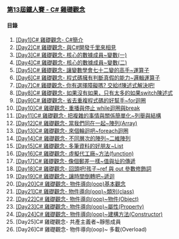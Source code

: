 ### [第13屆鐵人賽 - C# 雞礎觀念](https://ithelp.ithome.com.tw/users/20097001/ironman/4624)

#### 目錄
1. [[Day1]C# 雞礎觀念- C#簡介](http://https://ithelp.ithome.com.tw/articles/10259630)
2. [[Day2]C# 雞礎觀念- 與C#開發千里來相見](http://https://ithelp.ithome.com.tw/articles/10259651)
3. [[Day3]C# 雞礎觀念- 核心的數據成員~變數(一)](https://ithelp.ithome.com.tw/articles/10259937)
4. [[Day4]C# 雞礎觀念- 核心的數據成員~變數(二)](https://ithelp.ithome.com.tw/articles/10260056)
5. [[Day5]C# 雞礎觀念- 讓變數學會七十二變的高手~運算子](https://ithelp.ithome.com.tw/articles/10260062)
6. [[Day6]C# 雞礎觀念- 程式碼擁有判斷真假的能力~邏輯運算子](https://ithelp.ithome.com.tw/articles/10260417)
7. [[Day7]C# 雞礎觀念- 你有選擇障礙嗎? 交給if陳述式解決吧!](https://ithelp.ithome.com.tw/articles/10260478)
8. [[Day8]C# 雞礎觀念- 如果沒有如果，只有太多的如果switch陳述式](https://ithelp.ithome.com.tw/articles/10260868)
9. [[Day9]C# 雞礎觀念- 省去重複程式碼的好幫手~for迴圈](https://ithelp.ithome.com.tw/articles/10260956)
10. [[Day10]C# 雞礎觀念- 重播與停止 while迴圈與break](https://ithelp.ithome.com.tw/articles/10261235)
11. [[Day11]C# 雞礎觀念- 把複雜的事情與關係簡單化~列舉與結構](https://ithelp.ithome.com.tw/articles/10261964)
12. [[Day12]C# 雞礎觀念- 當我們同在一起~陣列(Array)](https://ithelp.ithome.com.tw/articles/10262630)
13. [[Day13]C# 雞礎觀念- 來個輪迴吧~foreach迴圈](https://ithelp.ithome.com.tw/articles/10262903)
14. [[Day14]C# 雞礎觀念- 不同層次的陣列~二維陣列](https://ithelp.ithome.com.tw/articles/10263026)
15. [[Day15]C# 雞礎觀念- 多筆資料的好朋友~List](https://ithelp.ithome.com.tw/articles/10263958)
16. [[Day16]C# 雞礎觀念- 虛擬代工廠~方法(function)](https://ithelp.ithome.com.tw/articles/10264618)
17. [[Day17]C# 雞礎觀念- 像個郵差一樣~值與址的傳遞](https://ithelp.ithome.com.tw/articles/10266515)
18. [[Day18]C# 雞礎觀念- 回頭吧!孩子~ref 與 out 參數修飾詞](https://ithelp.ithome.com.tw/articles/10266748)
19. [[Day19]C# 雞礎觀念- 讓時間倒轉吧~遞迴](https://ithelp.ithome.com.tw/articles/10268036)
20. [[Day20]C# 雞礎觀念- 物件導向(oop)基本觀念](https://ithelp.ithome.com.tw/articles/10268380)
21. [[Day21]C# 雞礎觀念- 物件導向(oop)~類別(class)](https://ithelp.ithome.com.tw/articles/10268481)
22. [[Day22]C# 雞礎觀念- 物件導向(oop)~物件(Object)](https://ithelp.ithome.com.tw/articles/10269967)
23. [[Day23]C# 雞礎觀念- 物件導向(oop)~屬性(Property)](https://ithelp.ithome.com.tw/articles/10270718)
24. [[Day24]C# 雞礎觀念- 物件導向(oop)~建構方法(Constructor)](https://ithelp.ithome.com.tw/articles/10271607)
25. [Day25]C# 雞礎觀念- 共產主義者~靜態成員
26. [Day26]C# 雞礎觀念- 物件導向(oop)~ 多載(Overload)